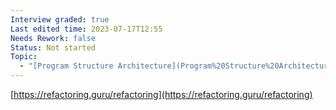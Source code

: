 ```yaml
---
Interview graded: true
Last edited time: 2023-07-17T12:55
Needs Rework: false
Status: Not started
Topic:
  - "[Program Structure Architecture](Program%20Structure%20Architecture)"
---
```

[https://refactoring.guru/refactoring](https://refactoring.guru/refactoring)